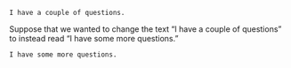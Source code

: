 ```
I have a couple of questions.
```
Suppose that we wanted to change the text “I have a couple of questions” to instead read “I have some more questions.”
```
I have some more questions.
```
